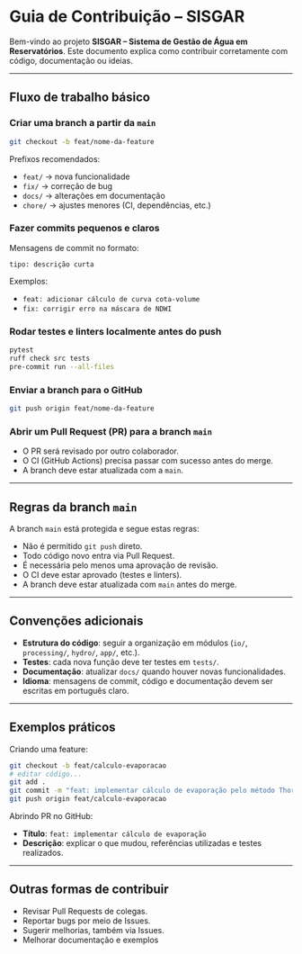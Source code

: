 
# Guia de Contribuição – SISGAR

Bem-vindo ao projeto **SISGAR – Sistema de Gestão de Água em Reservatórios**.
Este documento explica como contribuir corretamente com código, documentação ou ideias.

---

## Fluxo de trabalho básico

### Criar uma branch a partir da `main`
```bash
git checkout -b feat/nome-da-feature
````

Prefixos recomendados:

* `feat/` → nova funcionalidade
* `fix/` → correção de bug
* `docs/` → alterações em documentação
* `chore/` → ajustes menores (CI, dependências, etc.)

### Fazer commits pequenos e claros

Mensagens de commit no formato:

```
tipo: descrição curta
```

Exemplos:

* `feat: adicionar cálculo de curva cota-volume`
* `fix: corrigir erro na máscara de NDWI`

### Rodar testes e linters localmente antes do push

```bash
pytest
ruff check src tests
pre-commit run --all-files
```

### Enviar a branch para o GitHub

```bash
git push origin feat/nome-da-feature
```

### Abrir um Pull Request (PR) para a branch `main`

* O PR será revisado por outro colaborador.
* O CI (GitHub Actions) precisa passar com sucesso antes do merge.
* A branch deve estar atualizada com a `main`.

---

## Regras da branch `main`

A branch `main` está protegida e segue estas regras:

* Não é permitido `git push` direto.
* Todo código novo entra via Pull Request.
* É necessária pelo menos uma aprovação de revisão.
* O CI deve estar aprovado (testes e linters).
* A branch deve estar atualizada com `main` antes do merge.

---

## Convenções adicionais

* **Estrutura do código**: seguir a organização em módulos (`io/`, `processing/`, `hydro/`, `app/`, etc.).
* **Testes**: cada nova função deve ter testes em `tests/`.
* **Documentação**: atualizar `docs/` quando houver novas funcionalidades.
* **Idioma**: mensagens de commit, código e documentação devem ser escritas em português claro.

---

## Exemplos práticos

Criando uma feature:

```bash
git checkout -b feat/calculo-evaporacao
# editar código...
git add .
git commit -m "feat: implementar cálculo de evaporação pelo método Thornthwaite"
git push origin feat/calculo-evaporacao
```

Abrindo PR no GitHub:

* **Título**: `feat: implementar cálculo de evaporação`
* **Descrição**: explicar o que mudou, referências utilizadas e testes realizados.

---

## Outras formas de contribuir

* Revisar Pull Requests de colegas.
* Reportar bugs por meio de Issues.
* Sugerir melhorias, também via Issues.
* Melhorar documentação e exemplos
